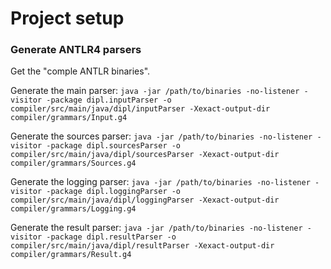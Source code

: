 # Project setup

### Generate ANTLR4 parsers

Get the "comple ANTLR binaries".

Generate the main parser:
`java -jar /path/to/binaries -no-listener -visitor -package dipl.inputParser -o compiler/src/main/java/dipl/inputParser -Xexact-output-dir compiler/grammars/Input.g4`

Generate the sources parser:
`java -jar /path/to/binaries -no-listener -visitor -package dipl.sourcesParser -o compiler/src/main/java/dipl/sourcesParser -Xexact-output-dir compiler/grammars/Sources.g4`

Generate the logging parser:
`java -jar /path/to/binaries -no-listener -visitor -package dipl.loggingParser -o compiler/src/main/java/dipl/loggingParser -Xexact-output-dir compiler/grammars/Logging.g4`

Generate the result parser:
`java -jar /path/to/binaries -no-listener -visitor -package dipl.resultParser -o compiler/src/main/java/dipl/resultParser -Xexact-output-dir compiler/grammars/Result.g4`